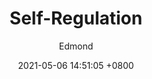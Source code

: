 ---
layout: post
title:  Self-Regulation
date:   2021-05-06 14:51:05 +0800

author: Edmond
tags:   HCI Research
---